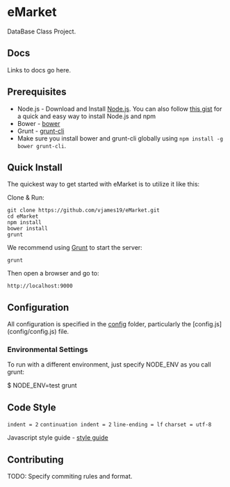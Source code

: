 # eMarket

DataBase Class Project.

## Docs
Links to docs go here.

## Prerequisites
* Node.js - Download and Install [Node.js](http://www.nodejs.org/download/). You can also follow [this gist](https://gist.github.com/isaacs/579814) for a quick and easy way to install Node.js and npm
* Bower - [bower](https://github.com/bower/bower)
* Grunt - [grunt-cli](http://gruntjs.com/getting-started)
* Make sure you install bower and grunt-cli globally using `npm install -g bower grunt-cli`.

## Quick Install

 The quickest way to get started with eMarket is to utilize it like this:

  Clone & Run:

    git clone https://github.com/vjames19/eMarket.git
    cd eMarket
    npm install
    bower install
    grunt

  We recommend using [Grunt](https://github.com/gruntjs/grunt-cli) to start the server:
    
    grunt
    
  Then open a browser and go to:

    http://localhost:9000

## Configuration
All configuration is specified in the [config](config/) folder, particularly the [config.js] 
(config/config.js) file.

### Environmental Settings
To run with a different environment, just specify NODE_ENV as you call grunt:

  $ NODE_ENV=test grunt

## Code Style
`indent = 2`
`continuation indent = 2`
`line-ending = lf`
`charset = utf-8`

Javascript style guide - [style guide](http://google-styleguide.googlecode.com/svn/trunk/javascriptguide.xml)

## Contributing
TODO: Specify commiting rules and format.
